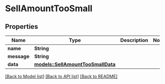 # SellAmountTooSmall

## Properties

Name | Type | Description | Notes
------------ | ------------- | ------------- | -------------
**name** | **String** |  | 
**message** | **String** |  | 
**data** | [**models::SellAmountTooSmallData**](SELL_AMOUNT_TOO_SMALL_data.md) |  | 

[[Back to Model list]](../README.md#documentation-for-models) [[Back to API list]](../README.md#documentation-for-api-endpoints) [[Back to README]](../README.md)


